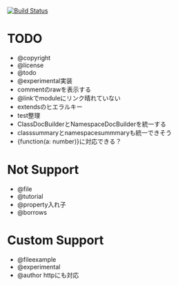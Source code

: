 [![Build Status](https://travis-ci.org/h13i32maru/jsdoc-cloudy.svg?branch=master)](https://travis-ci.org/h13i32maru/jsdoc-cloudy)

# TODO
- @copyright
- @license
- @todo
- @experimental実装
- commentのrawを表示する
- @linkでmoduleにリンク晴れていない
- extendsのヒエラルキー
- test整理
- ClassDocBuilderとNamespaceDocBuilderを統一する
- classsummaryとnamespacesummmaryも統一できそう
- {function(a: number)}に対応できる？

# Not Support
- @file
- @tutorial
- @property入れ子
- @borrows

# Custom Support
- @fileexample
- @experimental
- @author httpにも対応
